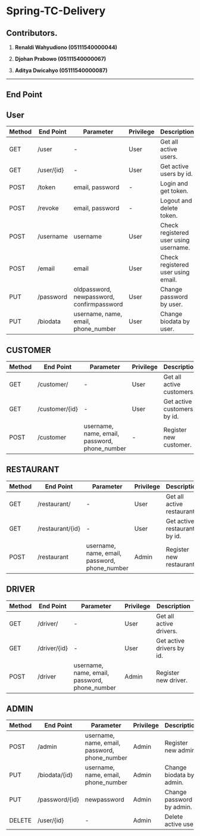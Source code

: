 # Spring-TC-Delivery

## Contributors.

1. **Renaldi Wahyudiono (05111540000044)**

2. **Djohan Prabowo     (05111540000067)**

3. **Aditya Dwicahyo   (05111540000087)**

---

## End Point

**User**
---

| Method | End Point | Parameter | Privilege | Description |
| ------------- | ------------- | ------------- | ------------- | ------------- |
|GET| /user | - | User |Get all active users. |
|GET| /user/{id} | - | User | Get active users by id. |
|POST| /token | email, password | - |Login and get token. |
|POST| /revoke | email, password | - |Logout and delete token. |
|POST| /username | username | User |Check registered user using username. |
|POST| /email | email | User |Check registered user using email. |
|PUT| /password | oldpassword, newpassword, confirmpassword | User |Change password by user. |
|PUT| /biodata | username, name, email, phone_number | User |Change biodata by user. |

**CUSTOMER**
---

| Method | End Point | Parameter | Privilege | Description |
| ------------- | ------------- | ------------- | ------------- | ------------- |
|GET| /customer/ | - | User |Get all active customers. |
|GET| /customer/{id} | - | User |Get active customers by id. |
|POST| /customer | username, name, email, password, phone_number | - |Register new customer. |

**RESTAURANT**
---

| Method | End Point | Parameter | Privilege | Description |
| ------------- | ------------- | ------------- | ------------- | ------------- |
|GET| /restaurant/ | - | User | Get all active restaurants. |
|GET| /restaurant/{id} | - | User | Get active restaurants by id. |
|POST| /restaurant | username, name, email, password, phone_number | Admin |Register new restaurant. |

**DRIVER**
---

| Method | End Point | Parameter | Privilege | Description |
| ------------- | ------------- | ------------- | ------------- | ------------- |
|GET| /driver/ | - | User | Get all active drivers. |
|GET| /driver/{id} | - | User | Get active drivers by id. |
|POST| /driver | username, name, email, password, phone_number | Admin |Register new driver. |

**ADMIN**
---
| Method | End Point | Parameter | Privilege |Description |
| ------------- | ------------- | ------------- | ------------- | ------------- |
|POST| /admin | username, name, email, password, phone_number | Admin | Register new admin. |
|PUT| /biodata/{id} | username, name, email, phone_number | Admin |Change biodata by admin. |
|PUT| /password/{id} | newpassword | Admin | Change password by admin. |
|DELETE| /user/{id} | - | Admin | Delete active user. |
